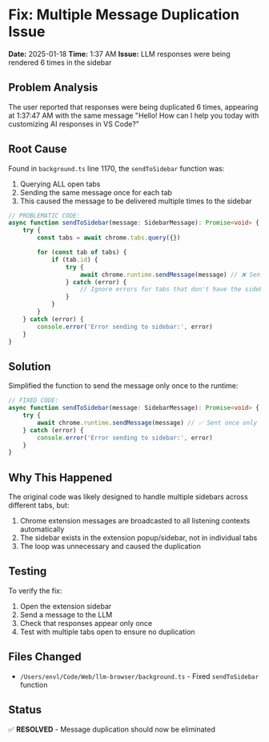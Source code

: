 # Fix: Multiple Message Duplication Issue

**Date:** 2025-01-18
**Time:** 1:37 AM
**Issue:** LLM responses were being rendered 6 times in the sidebar

## Problem Analysis

The user reported that responses were being duplicated 6 times, appearing at 1:37:47 AM with the same message "Hello! How can I help you today with customizing AI responses in VS Code?"

## Root Cause

Found in `background.ts` line 1170, the `sendToSidebar` function was:

1. Querying ALL open tabs
2. Sending the same message once for each tab
3. This caused the message to be delivered multiple times to the sidebar

```typescript
// PROBLEMATIC CODE:
async function sendToSidebar(message: SidebarMessage): Promise<void> {
    try {
        const tabs = await chrome.tabs.query({})

        for (const tab of tabs) {
            if (tab.id) {
                try {
                    await chrome.runtime.sendMessage(message) // ❌ Sent once per tab!
                } catch (error) {
                    // Ignore errors for tabs that don't have the sidebar open
                }
            }
        }
    } catch (error) {
        console.error('Error sending to sidebar:', error)
    }
}
```

## Solution

Simplified the function to send the message only once to the runtime:

```typescript
// FIXED CODE:
async function sendToSidebar(message: SidebarMessage): Promise<void> {
    try {
        await chrome.runtime.sendMessage(message) // ✅ Sent once only
    } catch (error) {
        console.error('Error sending to sidebar:', error)
    }
}
```

## Why This Happened

The original code was likely designed to handle multiple sidebars across different tabs, but:

1. Chrome extension messages are broadcasted to all listening contexts automatically
2. The sidebar exists in the extension popup/sidebar, not in individual tabs
3. The loop was unnecessary and caused the duplication

## Testing

To verify the fix:

1. Open the extension sidebar
2. Send a message to the LLM
3. Check that responses appear only once
4. Test with multiple tabs open to ensure no duplication

## Files Changed

- `/Users/envl/Code/Web/llm-browser/background.ts` - Fixed `sendToSidebar` function

## Status

✅ **RESOLVED** - Message duplication should now be eliminated
